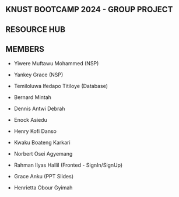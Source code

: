 ## KNUST BOOTCAMP 2024 - GROUP PROJECT
## RESOURCE HUB

## MEMBERS 

 - Yiwere Muftawu Mohammed            (NSP)
 - Yankey Grace                       (NSP)

 - Temiloluwa Ifedapo Titiloye        (Database)
 - Bernard Mintah
 - Dennis Antwi Debrah
 - Enock Asiedu
 - Henry Kofi Danso
 - Kwaku Boateng Karkari
 - Norbert Osei Agyemang
 - Rahman Ilyas Hallil                (Fronted - SignIn/SignUp)
 - Grace Anku                         (PPT Slides)
 - Henrietta Obour Gyimah
